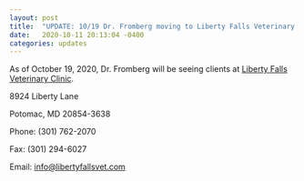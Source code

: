 ```yaml
---
layout: post
title:  "UPDATE: 10/19 Dr. Fromberg moving to Liberty Falls Veterinary Clinic"
date:   2020-10-11 20:13:04 -0400
categories: updates
---
```

As of October 19, 2020, Dr. Fromberg will be seeing clients at [Liberty Falls Veterinary Clinic](http://www.libertyfallsvet.com/about-us/dr-fromberg/).

8924 Liberty Lane

Potomac, MD 20854-3638

Phone: (301) 762-2070

Fax: (301) 294-6027

Email: [info@libertyfallsvet.com](mailto:info@libertyfallsvet.com)
